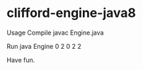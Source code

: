 clifford-engine-java8
=====================

Usage Compile javac Engine.java

Run java Engine 0 2 0 2 2

Have fun.
